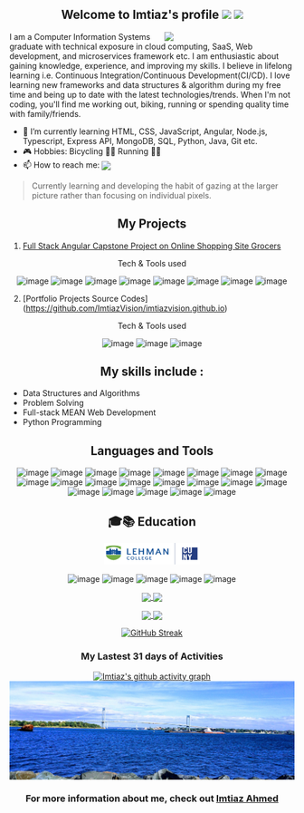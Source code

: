 <!-- ### Hi there 👋 This is Imtiaz 👨‍💻 -->
<h2 align="center"> Welcome to Imtiaz's profile 
<a target="_blank" rel="noopener noreferrer" href="https://camo.githubusercontent.com/e8e7b06ecf583bc040eb60e44eb5b8e0ecc5421320a92929ce21522dbc34c891/68747470733a2f2f6d656469612e67697068792e636f6d2f6d656469612f6876524a434c467a6361737252346961377a2f67697068792e676966"><img src="https://camo.githubusercontent.com/e8e7b06ecf583bc040eb60e44eb5b8e0ecc5421320a92929ce21522dbc34c891/68747470733a2f2f6d656469612e67697068792e636f6d2f6d656469612f6876524a434c467a6361737252346961377a2f67697068792e676966" width="28" data-canonical-src="https://media.giphy.com/media/hvRJCLFzcasrR4ia7z/giphy.gif" style="max-width: 100%;"></a>
   <img src="https://camo.githubusercontent.com/63371d36886ee658f5a97401f393e1ab1684b2fd3de674b8f5efc7d410b2a3d0/68747470733a2f2f6d656469612e67697068792e636f6d2f6d656469612f57556c706c634d704f43456d5447427442572f67697068792e676966" width="30" data-canonical-src="https://media.giphy.com/media/WUlplcMpOCEmTGBtBW/giphy.gif" style="max-width: 100%;">
  
</h2>

<img align="right" src="https://camo.githubusercontent.com/e903b9f4e50e33043e87c030cd75b8eeeae127fdd8e36891a64aeffb5543b1bd/68747470733a2f2f73686976616d6b6170617369612d646576656c6f7065722d65646974696f6e2e617031362e666f7263652e636f6d2f6d79506f7274666f6c696f2f7265736f757263652f313632333332333738363030302f636f6465" width="230" data-canonical-src="https://shivamkapasia-developer-edition.ap16.force.com/myPortfolio/resource/1623323786000/code" style="max-width: 100%;">

<!--
**ImtiazVision/imtiazvision** is a ✨ _special_ ✨ repository because its `README.md` (this file) appears on your GitHub profile.

Here are some ideas to get you started:

- 🔭 I’m currently working on ...
- 🌱 I’m currently learning ...
- 👯 I’m looking to collaborate on ...
- 🤔 I’m looking for help with ...
- 💬 Ask me about ...
- 📫 How to reach me: ...
- 😄 Pronouns: ...
- ⚡ Fun fact: ...
-->
I am a Computer Information Systems graduate with technical exposure in cloud computing, SaaS, Web development, and
microservices framework etc. I am enthusiastic about gaining knowledge, experience, and improving my skills. I believe in lifelong learning i.e. Continuous Integration/Continuous Development(CI/CD). I love learning new frameworks and data structures & algorithm during my free time and being up to date with the latest technologies/trends. When I'm not coding, you'll find me working out, biking, running or spending quality time with family/friends.

- 🌱 I’m currently learning HTML, CSS, JavaScript, Angular, Node.js, Typescript, Express API, MongoDB, SQL, Python, Java, Git etc.
- 🎮 Hobbies: Bicycling 🚴‍♂️ Running 🏃‍♂️
- 📫 How to reach me: <a href="https://www.linkedin.com/in/imtiaz-ahmed247/">
  <img align="center" src="https://img.shields.io/badge/LinkedIn-0077B5?style=for-the-badge&logo=linkedin&logoColor=white" />
</a>

 > Currently learning and developing the habit of gazing at the larger picture rather than focusing on individual pixels. 

<h2 align="center">My Projects </h2>
  
1. [Full Stack Angular Capstone Project on Online Shopping Site Grocers](https://github.com/CapstoneProject2021G1/Grocers)
  
<p align="center"> Tech & Tools used </p>
<div align="center" >
  
![image](https://img.shields.io/badge/HTML5-E34F26?style=for-the-badge&logo=html5&logoColor=white)
![image](https://img.shields.io/badge/CSS3-1572B6?style=for-the-badge&logo=css3&logoColor=white)
![image](https://img.shields.io/badge/Bootstrap-563D7C?style=for-the-badge&logo=bootstrap&logoColor=white)
![image](https://img.shields.io/badge/JavaScript-323330?style=for-the-badge&logo=javascript&logoColor=F7DF1E)
![image](https://img.shields.io/badge/TypeScript-007ACC?style=for-the-badge&logo=typescript&logoColor=white)
![image](https://img.shields.io/badge/Angular-DD0031?style=for-the-badge&logo=angular&logoColor=white)
![image](	https://img.shields.io/badge/Node.js-339933?style=for-the-badge&logo=nodedotjs&logoColor=white)
![image](https://img.shields.io/badge/MongoDB-white?style=for-the-badge&logo=mongodb&logoColor=4EA94B)

 </div>

  
2. [Portfolio Projects Source Codes] (https://github.com/ImtiazVision/imtiazvision.github.io)

<p align="center" > Tech & Tools used </p>

<div align="center" >
  
![image](https://img.shields.io/badge/HTML5-E34F26?style=for-the-badge&logo=html5&logoColor=white)
![image](https://img.shields.io/badge/CSS3-1572B6?style=for-the-badge&logo=css3&logoColor=white)
![image](https://img.shields.io/badge/JavaScript-323330?style=for-the-badge&logo=javascript&logoColor=F7DF1E)

</div>

<h2 align="center">My skills include : </h2>

  - Data Structures and Algorithms
  - Problem Solving
  - Full-stack MEAN Web Development
  - Python Programming

<h2 align="center">Languages and Tools </h2>
<div align="center" >  
  
![image](https://img.shields.io/badge/HTML5-E34F26?style=for-the-badge&logo=html5&logoColor=white)
![image](https://img.shields.io/badge/CSS3-1572B6?style=for-the-badge&logo=css3&logoColor=white)
![image](https://img.shields.io/badge/Bootstrap-563D7C?style=for-the-badge&logo=bootstrap&logoColor=white)
![image](https://img.shields.io/badge/Git-F05032?style=for-the-badge&logo=git&logoColor=white)
![image](https://img.shields.io/badge/Python-3776AB?style=for-the-badge&logo=python&logoColor=white)
![image](https://img.shields.io/badge/JavaScript-323330?style=for-the-badge&logo=javascript&logoColor=F7DF1E)
![image](https://img.shields.io/badge/TypeScript-007ACC?style=for-the-badge&logo=typescript&logoColor=white)
![image](https://img.shields.io/badge/Angular-DD0031?style=for-the-badge&logo=angular&logoColor=white)
![image](	https://img.shields.io/badge/Node.js-339933?style=for-the-badge&logo=nodedotjs&logoColor=white)
![image](https://img.shields.io/badge/npm-CB3837?style=for-the-badge&logo=npm&logoColor=white)
![image](https://img.shields.io/badge/Express.js-000000?style=for-the-badge&logo=express&logoColor=white)
![image](https://img.shields.io/badge/Socket.io-010101?&style=for-the-badge&logo=Socket.io&logoColor=white)
![image](https://img.shields.io/badge/Docker-2CA5E0?style=for-the-badge&logo=docker&logoColor=white)
![image](https://img.shields.io/badge/Nginx-009639?style=for-the-badge&logo=nginx&logoColor=white)
![image](https://img.shields.io/badge/Jenkins-D24939?style=for-the-badge&logo=Jenkins&logoColor=white)
![image](https://img.shields.io/badge/MySQL-00000F?style=for-the-badge&logo=mysql&logoColor=white)
![image](https://img.shields.io/badge/MongoDB-white?style=for-the-badge&logo=mongodb&logoColor=4EA94B)
![image](https://img.shields.io/badge/Amazon_AWS-232F3E?style=for-the-badge&logo=amazon-aws&logoColor=white)
![image](https://img.shields.io/badge/Google_Cloud-4285F4?style=for-the-badge&logo=google-cloud&logoColor=white)
![image](https://img.shields.io/badge/Canva-%2300C4CC.svg?&style=for-the-badge&logo=Canva&logoColor=white)
![image](https://img.shields.io/badge/Dribbble-EA4C89?style=for-the-badge&logo=dribbble&logoColor=white)
<!-- ![image]({BadgeURLHere})
![image]({BadgeURLHere})
![image]({BadgeURLHere})
![image]({BadgeURLHere})
![image]({BadgeURLHere})
![image]({BadgeURLHere}) -->
  
</div>



<h2 align="center">🎓📚 Education </h2>

<div align="center" >  

<img src="https://github.com/ImtiazVision/imtiazvision.github.io/blob/master/Lehman_Logo.png"  width="170" height="38" />
  
  
![image](https://img.shields.io/badge/Udemy-EC5252?style=for-the-badge&logo=Udemy&logoColor=white)
![image](https://img.shields.io/badge/Coursera-0056D2?style=for-the-badge&logo=Coursera&logoColor=white)
![image](https://img.shields.io/badge/free%20code%20camp-27273D?style=for-the-badge&logo=freecodecamp&logoColor=white)
![image](https://img.shields.io/badge/Datacamp-05192D?style=for-the-badge&logo=datacamp&logoColor=65FF8F)
![image](https://img.shields.io/badge/Codecademy-FFF0E5?style=for-the-badge&logo=codecademy&logoColor=303347)
<!-- ![image]({BadgeURLHere}) -->
  
</div> 

<p align="center">
  <a href="#"><img align="center" src="https://camo.githubusercontent.com/1694ceae0349778df26f2575fc35a5ca4db466dfc15d6c8d94802629d084c194/68747470733a2f2f6261646765732e7075666c65722e6465762f7669736974732f6a61636b77696c6c69616d677261792f6a61636b77696c6c69616d67726179" data-canonical-src="https://badges.pufler.dev/visits/imtiazvision">
    
<!--   [![Repos Badge](https://badges.pufler.dev/repos/imtiazvision)](https://badges.pufler.dev)  -->
  </a>  
  
  <a href="https://github.com/ImtiazVision?tab=repositories">
  <img align="center" src="https://badges.pufler.dev/repos/imtiazvision"/>
  </a>
  
</p>

<div align="center" >
  
<a href="https://github.com/imtiazvision">
  <img align="center" src="https://github-readme-stats.vercel.app/api?username=imtiazvision&count_private=true&theme=algolia&show_icons=true&hide_border=true" />
</a>
<a href="https://github.com/imtiazvision">
  <img align="center" src="https://github-readme-stats.vercel.app/api/top-langs/?username=imtiazvision&layout=compact&hide_border=true&theme=algolia&show_icons=true" />
</a>
  
[![GitHub Streak](https://github-readme-streak-stats.herokuapp.com/?user=imtiazvision&theme=algolia&hide_border=true)](https://github.com/ImtiazVision?tab=repositories)
  
<h3 align="center"> My Lastest 31 days of Activities</h3>
 
  
[![Imtiaz's github activity graph](https://activity-graph.herokuapp.com/graph?username=imtiazvision&theme=react-dark)](https://github.com/ImtiazVision?tab=repositories)
<a href="https://github.com/ImtiazVision?tab=repositories">
  <img align="center" src="https://github.com/ImtiazVision/imtiazvision.github.io/blob/master/Footer.png"/>
</a>

<!-- ## Time spent on coding recently: 
<h2 align="center">Time spent on coding recently:</h2>
  
![Imtiaz's wakatime stats](https://github-readme-stats.vercel.app/api/wakatime?username=imtiazvision)  -->

    
<h3>  
  
  For more information about me, check out [Imtiaz Ahmed](https://www.imtiazahmed.website/) 
  
 </h3>
  
 
   
</div> 

